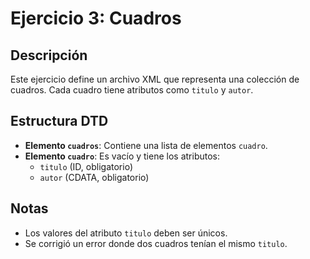 # Ejercicio 3: Cuadros

## Descripción
Este ejercicio define un archivo XML que representa una colección de cuadros. Cada cuadro tiene atributos como `titulo` y `autor`.

## Estructura DTD
- **Elemento `cuadros`**: Contiene una lista de elementos `cuadro`.
- **Elemento `cuadro`**: Es vacío y tiene los atributos:
  - `titulo` (ID, obligatorio)
  - `autor` (CDATA, obligatorio)

## Notas
- Los valores del atributo `titulo` deben ser únicos.
- Se corrigió un error donde dos cuadros tenían el mismo `titulo`.
